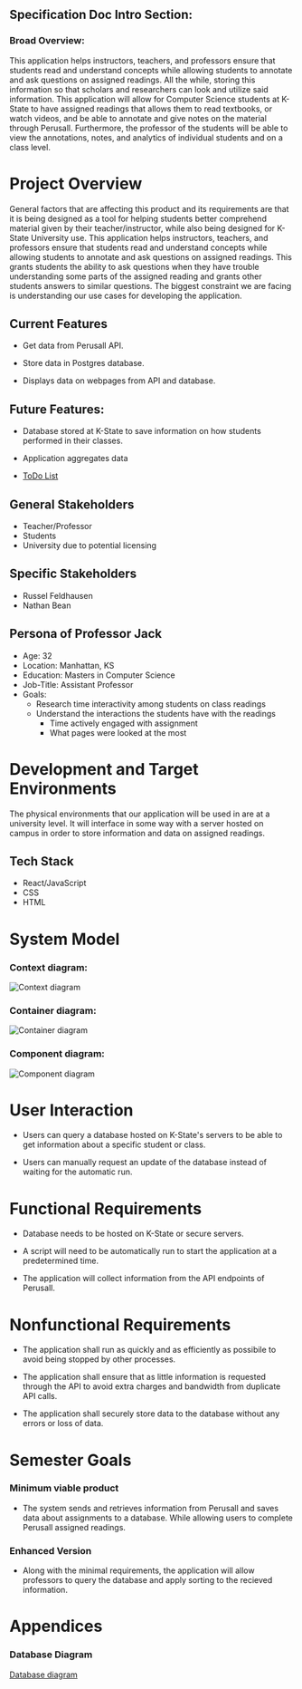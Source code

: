 ## Specification Doc Intro Section: 
### Broad Overview:
This application helps instructors, teachers, and professors ensure that students read and understand concepts while allowing students to annotate and ask questions on assigned readings. All the while, storing this information so that scholars and researchers can look and utilize said information.  This application will allow for Computer Science students at K-State to have assigned readings that allows them to read textbooks, or watch videos, and be able to annotate and give notes on the material through Perusall. Furthermore, the professor of the students will be able to view the annotations, notes, and analytics of individual students and on a class level.  

# Project Overview 
General factors that are affecting this product and its requirements are that it is being designed as a tool for helping students better comprehend material given by their teacher/instructor, while also being designed for K-State University use. This application helps instructors, teachers, and professors ensure that students read and understand concepts while allowing students to annotate and ask questions on assigned readings. This grants students the ability to ask questions when they have trouble understanding some parts of the assigned reading and grants other students answers to similar questions. The biggest constraint we are facing is understanding our use cases for developing the application.

## Current Features

- Get data from Perusall API.

- Store data in Postgres database.

- Displays data on webpages from API and database.

## Future Features: 

 - Database stored at K-State to save information on how students performed in their classes.

 - Application aggregates data

 - [ToDo List](ProjectToDo.md)
 
## General Stakeholders

 - Teacher/Professor
 - Students
 - University due to potential licensing
 
## Specific Stakeholders
 - Russel Feldhausen
 - Nathan Bean

## Persona of Professor Jack
- Age: 32
- Location: Manhattan, KS
- Education: Masters in Computer Science
- Job-Title: Assistant Professor
- Goals:
  * Research time interactivity among students on class readings
  * Understand the interactions the students have with the readings
    * Time actively engaged with assignment
    * What pages were looked at the most

 
# Development and Target Environments

The physical environments that our application will be used in are at a university level. It will interface in some way with a server hosted on campus in order to store information and data on assigned readings.  

## Tech Stack
 - React/JavaScript
 - CSS
 - HTML
 
# System Model

### Context diagram:

![Context diagram](Images/SystemContext.png)

### Container diagram:

![Container diagram](Images/SecondLayerC4.png)

### Component diagram:

![Component diagram](Images/TopLevelC4.png)

# User Interaction

 - Users can query a database hosted on K-State's servers to be able to get information about a specific student or class.

 - Users can manually request an update of the database instead of waiting for the automatic run.
 
# Functional Requirements

- Database needs to be hosted on K-State or secure servers.

- A script will need to be automatically run to start the application at a predetermined time.

- The application will collect information from the API endpoints of Perusall.
 
# Nonfunctional Requirements

 - The application shall run as quickly and as efficiently as possibile to avoid being stopped by other processes.

 - The application shall ensure that as little information is requested through the API to avoid extra charges and bandwidth from duplicate API calls.

 - The application shall securely store data to the database without any errors or loss of data. 
 
# Semester Goals

### Minimum viable product 
- The system sends and retrieves information from Perusall and saves data about assignments to a database. While allowing users to complete Perusall assigned readings.

### Enhanced Version
- Along with the minimal requirements, the application will allow professors to query the database and apply sorting to the recieved information.

# Appendices
### Database Diagram

[Database diagram](DatabaseDiagram.drawio(1).pdf)

